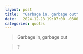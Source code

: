 ```yaml
---
layout: post
title:  "Garbage in, garbage out"
date:   2024-12-28 19:07:00 -0300
categories: quotes
---
```


>Garbage in, garbage out

>?
